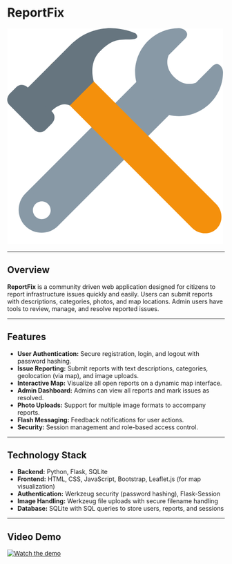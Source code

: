 # ReportFix

![ReportFix Logo](img/download.png) 

---

## Overview

**ReportFix** is a community driven web application designed for citizens to report infrastructure issues quickly and easily. Users can submit reports with descriptions, categories, photos, and map locations. Admin users have tools to review, manage, and resolve reported issues.

---

## Features

- **User Authentication:** Secure registration, login, and logout with password hashing.
- **Issue Reporting:** Submit reports with text descriptions, categories, geolocation (via map), and image uploads.
- **Interactive Map:** Visualize all open reports on a dynamic map interface.
- **Admin Dashboard:** Admins can view all reports and mark issues as resolved.
- **Photo Uploads:** Support for multiple image formats to accompany reports.
- **Flash Messaging:** Feedback notifications for user actions.
- **Security:** Session management and role-based access control.

---

## Technology Stack

- **Backend:** Python, Flask, SQLite
- **Frontend:** HTML, CSS, JavaScript, Bootstrap, Leaflet.js (for map visualization)
- **Authentication:** Werkzeug security (password hashing), Flask-Session
- **Image Handling:** Werkzeug file uploads with secure filename handling
- **Database:** SQLite with SQL queries to store users, reports, and sessions

---

## Video Demo

[![Watch the demo](https://youtu.be/A6LCdftIs40/vi/VIDEO_ID/0.jpg)](https://youtu.be/A6LCdftIs40)

